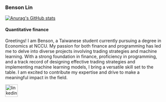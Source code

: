 ### Benson Lin
[![Anurag's GitHub stats](https://github-readme-stats.vercel.app/api?username=benson85560)](https://github.com/anuraghazra/github-readme-stats)
#### Quantitative finance
Greetings! I am Benson, a Taiwanese student currently pursuing a degree in Economics at NCCU. My passion for both finance and programming has led me to delve into diverse projects involving trading strategies and machine learning. With a strong foundation in finance, proficiency in programming, and a track record of designing effective trading strategies and implementing machine learning models, I bring a versatile skill set to the table. I am excited to contribute my expertise and drive to make a meaningful impact in the field.


[<img src='https://cdn.jsdelivr.net/npm/simple-icons@3.0.1/icons/linkedin.svg' alt='linkedin' height='40'>](https://www.linkedin.com/in/benson-lin-58988b1b2)  

